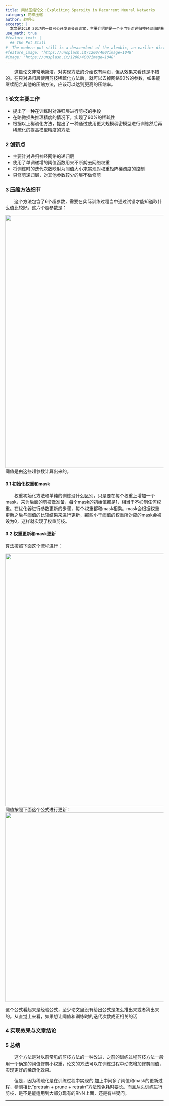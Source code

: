 ```yaml
---
title: 网络压缩论文：Exploiting Sparsity in Recurrent Neural Networks
category: 网络压缩
author: 赵明心
excerpt: |
  本文是ICLR 2017的一篇已公开发表会议论文，主要介绍的是一个专门针对递归神经网络的稀疏化模型压缩方法。相比其他几个人工智能领域的顶会，ICLR对神经网络压缩方面的文章有偏爱，剪枝、Dropout、量化等各种压缩方法的论文都有收录，现在选取这篇来简要地解读一下。
use_math: true
#feature_text: |
  ## The Pot Still
#  The modern pot still is a descendant of the alembic, an earlier distillation device
#feature_image: "https://unsplash.it/1200/400?image=1048"
#image: "https://unsplash.it/1200/400?image=1048"
---
```


　　这篇论文非常地简洁，对实现方法的介绍仅有两页，但从效果来看还是不错的。在只对递归层使用剪枝稀疏化方法后，就可以去掉网络90%的参数，如果能继续配合其他的压缩方法，应该可以达到更高的压缩率。

### 1 论文主要工作
- 提出了一种在训练时对递归层进行剪枝的手段
- 在略微损失推理精度的情况下，实现了90%的稀疏性
- 根据以上稀疏化方法，提出了一种通过使用更大规模稠密模型进行训练然后再稀疏化的提高模型精度的方法

### 2 创新点
- 主要针对递归神经网络的递归层
- 使用了单调递增的阈值函数用来不断剪去网络权重
- 将训练时的迭代次数映射为阈值大小来实现对权重矩阵稀疏度的控制
- 只修剪递归层，对其他参数较少的层不做修剪

### 3 压缩方法细节
　　这个方法包含了6个超参数，需要在实际训练过程当中通过试错才能知道取什么值比较好。这六个超参数是：

<center>
<img src="http://wx3.sinaimg.cn/large/41f56ddcgy1fj5ogu9vujj213n0iswhr.jpg" width="800px">
</center>
阈值是由这些超参数计算出来的。

#### 3.1 初始化权重和mask
　　权重初始化方法和单纯的训练没什么区别，只是要在每个权重上增加一个mask，来为后面的剪枝做准备，每个mask的初始值都是1，相当于不抑制任何权重。在优化器进行参数更新的步骤，每个权重都和mask相乘。mask会根据权重更新之后与阈值的比较结果来进行更新，那些小于阈值的权重所对应的mask会被设为0，这样就实现了权重剪枝。

#### 3.2 权重更新和mask更新

算法按照下面这个流程进行：
<center>
<img src="http://wx2.sinaimg.cn/large/41f56ddcgy1fj5p9yruycj21670m1gol.jpg" width="800px">
</center>
阈值按照下面这个公式进行更新：
<center>
<img src="http://wx1.sinaimg.cn/large/41f56ddcgy1fj5pf6kq3rj20ra03d3yu.jpg" width="600px">
</center>

这个公式看起来是经验公式，至少论文里没有给出公式是怎么推出来或者猜出来的。从直觉上来看，如果想让阈值和训练时的迭代次数成正相关的话


### 4 实现效果与文章结论


### 5 总结
　　这个方法是对以前常见的剪枝方法的一种改进，之前的训练过程剪枝方法一般用一个确定的阈值修剪小权重，论文的方法可以在训练过程中动态增加修剪阈值，实现更好的稀疏化效果。

　　但是，因为稀疏化是在训练过程中实现的,加上中间多了阈值和mask的更新过程，猜测相比“pretrain + prune + retrain”方法难免耗时要长。而且从头训练进行剪枝，是不是能适用到大部分现有的RNN上面，还是有些疑问。

---

